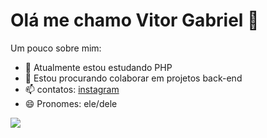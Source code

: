 # Olá me chamo Vitor Gabriel 👋

Um pouco sobre mim:

- 🌱 Atualmente estou estudando PHP
- 👯 Estou procurando colaborar em projetos back-end
- 📫 contatos: [instagram](https://www.instagram.com/vitor_gabriel_hr/) 
- 😄 Pronomes: ele/dele

<img src="![gif_perfil](https://github.com/0VitorGabriel/0VitorGabriel/assets/121833481/4a9e3235-b55c-48af-a9a6-e2d56ab527f0)">
